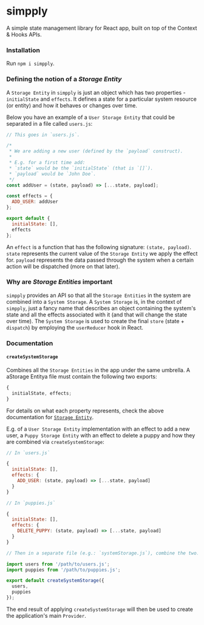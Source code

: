 # simpply

A simple state management library for React app, built on top of the Context &amp; Hooks APIs.

### Installation

Run `npm i simpply`.

### Defining the notion of a _Storage Entity_

A `Storage Entity` in `simpply` is just an object which has two properties - `initialState` and `effects`. It defines a state for a particular system resource (or entity) and how it behaves or changes over time.

Below you have an example of a `User Storage Entity` that could be separated in a file called `users.js`:

```javascript
// This goes in `users.js`.

/*
 * We are adding a new user (defined by the `payload` construct).
 *
 * E.g. for a first time add:
 * `state` would be the `initialState` (that is `[]`).
 * `payload` would be `John Doe`.
 */
const addUser = (state, payload) => [...state, payload];

const effects = {
  ADD_USER: addUser
};

export default {
  initialState: [],
  effects
};
```

An `effect` is a function that has the following signature: `(state, payload)`. `state` represents the current value of the `Storage Entity` we apply the effect for. `payload` represents the data passed through the system when a certain action will be dispatched (more on that later).

### Why are _Storage Entities_ important

`simpply` provides an API so that all the `Storage Entities` in the system are combined into a `System Storage`. A `System Storage` is, in the context of `simpply`, just a fancy name that describes an object containing the system's state and all the effects associated with it (and that will change the state over time). The `System Storage` is used to create the final `store` (state + `dispatch`) by employing the `userReducer` hook in React.

### Documentation

#### `createSystemStorage`

Combines all the `Storage Entities` in the app under the same umbrella. A aStorage Entitya file must contain the following two exports:

```javascript
{
  initialState, effects;
}
```

For details on what each property represents, check the above documentation for [`Storage Entity`](#defining-the-notion-of-a-storage-entity).

E.g. of a `User Storage Entity` implementation with an effect to add a new user, a `Puppy Storage Entity` with an effect to delete a puppy and how they are combined via `createSystemStorage`:

```javascript
// In `users.js`

{
  initialState: [],
  effects: {
    ADD_USER: (state, payload) => [...state, payload]
  }
}

// In `puppies.js`

{
  initialState: [],
  effects: {
    DELETE_PUPPY: (state, payload) => [...state, payload]
  }
}

// Then in a separate file (e.g.: `systemStorage.js`), combine the two:

import users from '/path/to/users.js';
import puppies from '/path/to/puppies.js';

export default createSystemStorage({
  users,
  puppies
});
```

The end result of applying `createSystemStorage` will then be used to create the application's main `Provider`.
